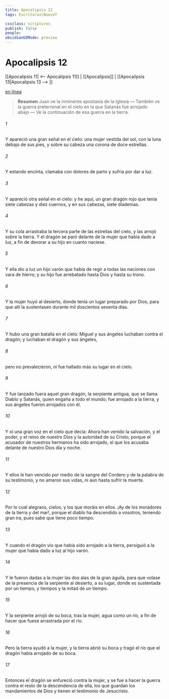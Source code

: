 ```yaml
---
title: Apocalipsis 12
tags: Escrituras\NuevoT

cssclass: scriptures
publish: false
people:
obsidianUIMode: preview
---
```


# Apocalipsis 12
[[Apocalipsis 11| <-- Apocalipsis 11]] | [[Apocalipsis]] | [[Apocalipsis 13|Apocalipsis 13 --> ]]

[en línea](https://churchofjesuschrist.org/study/scriptures/nt/rev/12?lang=spa)

> __Resumen__
Juan ve la inminente apostasía de la Iglesia — También ve la guerra preterrenal en el cielo en la que Satanás fue arrojado abajo — Ve la continuación de esa guerra en la tierra.

###### 1 
Y apareció una gran señal en el cielo: una mujer vestida del sol, con la luna debajo de sus pies, y sobre su cabeza una corona de doce estrellas.

###### 2 
Y estando encinta, clamaba con dolores de parto y sufría por dar a luz.

###### 3 
Y apareció otra señal en el cielo: y he aquí, un gran dragón rojo que tenía siete cabezas y diez cuernos, y en sus cabezas, siete diademas.

###### 4 
Y su cola arrastraba la tercera parte de las estrellas del cielo, y las arrojó sobre la tierra. Y el dragón se paró delante de la mujer que había dado a luz, a fin de devorar a su hijo en cuanto naciese.

###### 5 
Y ella dio a luz un hijo varón que había de regir a todas las naciones con vara de hierro; y su hijo fue arrebatado hasta Dios y hasta su trono.

###### 6 
Y la mujer huyó al desierto, donde tenía un lugar preparado por Dios, para que allí la sustentasen durante mil doscientos sesenta días.

###### 7 
Y hubo una gran batalla en el cielo: Miguel y sus ángeles luchaban contra el dragón; y luchaban el dragón y sus ángeles,

###### 8 
pero no prevalecieron, ni fue hallado más su lugar en el cielo.

###### 9 
Y fue lanzado fuera aquel gran dragón, la serpiente antigua, que se llama Diablo y Satanás, quien engaña a todo el mundo; fue arrojado a la tierra, y sus ángeles fueron arrojados con él.

###### 10 
Y oí una gran voz en el cielo que decía: Ahora han venido la salvación, y el poder, y el reino de nuestro Dios y la autoridad de su Cristo, porque el acusador de nuestros hermanos ha sido arrojado, el que los acusaba delante de nuestro Dios día y noche.

###### 11 
Y ellos le han vencido por medio de la sangre del Cordero y de la palabra de su testimonio, y no amaron sus vidas, ni aun hasta sufrir la muerte.

###### 12 
Por lo cual alegraos, cielos, y los que moráis en ellos. ¡Ay de los moradores de la tierra y del mar!, porque el diablo ha descendido a vosotros, teniendo gran ira, pues sabe que tiene poco tiempo.

###### 13 
Y cuando el dragón vio que había sido arrojado a la tierra, persiguió a la mujer que había dado a luz al hijo varón.

###### 14 
Y le fueron dadas a la mujer las dos alas de la gran águila, para que volase de la presencia de la serpiente al desierto, a su lugar, donde es sustentada por un tiempo, y tiempos y la mitad de un tiempo.

###### 15 
Y la serpiente arrojó de su boca, tras la mujer, agua como un río, a fin de hacer que fuese arrastrada por el río.

###### 16 
Pero la tierra ayudó a la mujer, y la tierra abrió su boca y tragó el río que el dragón había arrojado de su boca.

###### 17 
Entonces el dragón se enfureció contra la mujer, y se fue a hacer la guerra contra el resto de la descendencia de ella, los que guardan los mandamientos de Dios y tienen el testimonio de Jesucristo.

